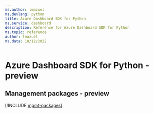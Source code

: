 ```yaml
---
ms.author: lmazuel
ms.devlang: python
title: Azure Dashboard SDK for Python
ms.service: dashboard
description: Reference for Azure Dashboard SDK for Python
ms.topic: reference
author: lmazuel
ms.data: 10/12/2022
---
```

# Azure Dashboard SDK for Python - preview

## Management packages - preview
[!INCLUDE [mgmt-packages](dashboard-mgmt-index.md)]